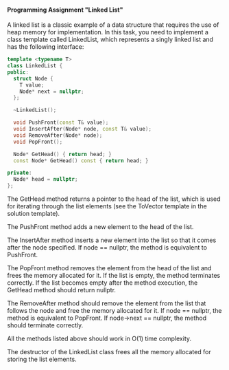 #### Programming Assignment "Linked List"

A linked list is a classic example of a data structure that requires the use of heap memory for implementation. In this task, you need to implement a class template called LinkedList, which represents a singly linked list and has the following interface:

```cpp
template <typename T>
class LinkedList {
public:
  struct Node {
    T value;
    Node* next = nullptr;
  };

  ~LinkedList();

  void PushFront(const T& value);
  void InsertAfter(Node* node, const T& value);
  void RemoveAfter(Node* node);
  void PopFront();

  Node* GetHead() { return head; }
  const Node* GetHead() const { return head; }

private:
  Node* head = nullptr;
};
```

The GetHead method returns a pointer to the head of the list, which is used for iterating through the list elements (see the ToVector template in the solution template).

The PushFront method adds a new element to the head of the list.

The InsertAfter method inserts a new element into the list so that it comes after the node specified. If node == nullptr, the method is equivalent to PushFront.

The PopFront method removes the element from the head of the list and frees the memory allocated for it. If the list is empty, the method terminates correctly. If the list becomes empty after the method execution, the GetHead method should return nullptr.

The RemoveAfter method should remove the element from the list that follows the node and free the memory allocated for it. If node == nullptr, the method is equivalent to PopFront. If node->next == nullptr, the method should terminate correctly.

All the methods listed above should work in O(1) time complexity.

The destructor of the LinkedList class frees all the memory allocated for storing the list elements.